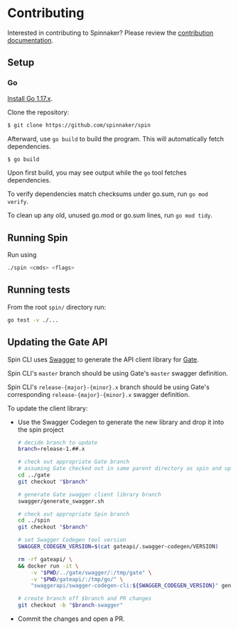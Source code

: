 # Contributing

Interested in contributing to Spinnaker? Please review the [contribution documentation](https://spinnaker.io/docs/community/contributing/).

## Setup

### Go

[Install Go 1.17.x](https://golang.org/doc/install).

Clone the repository:

```bash
$ git clone https://github.com/spinnaker/spin
```

Afterward, use `go build` to build the program. This will automatically fetch dependencies.

```bash
$ go build
```

Upon first build, you may see output while the `go` tool fetches dependencies.

To verify dependencies match checksums under go.sum, run `go mod verify`.

To clean up any old, unused go.mod or go.sum lines, run `go mod tidy`.

## Running Spin

Run using

```bash
./spin <cmds> <flags>
```

## Running tests

From the root `spin/` directory run:

```bash
go test -v ./...
```

## Updating the Gate API

Spin CLI uses [Swagger](https://swagger.io/) to generate the API client library for [Gate](https://github.com/spinnaker/gate).

Spin CLI's `master` branch should be using Gate's `master` swagger definition.

Spin CLI's `release-{major}-{minor}.x` branch should be using Gate's
corresponding `release-{major}-{minor}.x` swagger definition.

To update the client library:

- Use the Swagger Codegen to generate the new library and drop it into the spin project

  ```bash
  # decide branch to update
  branch=release-1.##.x

  # check out appropriate Gate branch
  # assuming Gate checked out in same parent directory as spin and up to date
  cd ../gate
  git checkout "$branch"

  # generate Gate swagger client library branch
  swagger/generate_swagger.sh

  # check out appropriate Spin branch
  cd ../spin
  git checkout "$branch"

  # set Swagger Codegen tool version
  SWAGGER_CODEGEN_VERSION=$(cat gateapi/.swagger-codegen/VERSION)

  rm -rf gateapi/ \
  && docker run -it \
      -v "$PWD/../gate/swagger/:/tmp/gate" \
      -v "$PWD/gateapi/:/tmp/go/" \
      "swaggerapi/swagger-codegen-cli:${SWAGGER_CODEGEN_VERSION}" generate -i /tmp/gate/swagger.json -l go -o /tmp/go/

  # create branch off $branch and PR changes
  git checkout -b "$branch-swagger"
  ```

- Commit the changes and open a PR.
